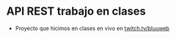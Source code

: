 # API REST trabajo en clases

- Proyecto que hicimos en clases en vivo en [twitch.tv/bluuweb](https://twitch.tv/bluuweb)
